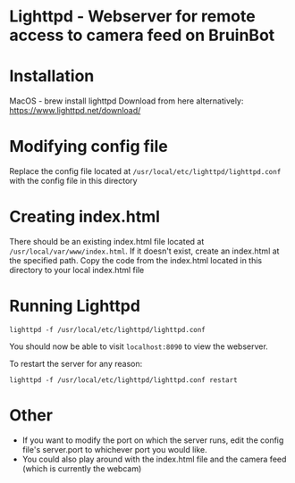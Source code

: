 # Lighttpd - Webserver for remote access to camera feed on BruinBot

# Installation

MacOS - brew install lighttpd 
Download from here alternatively: https://www.lighttpd.net/download/

# Modifying config file

Replace the config file located at `/usr/local/etc/lighttpd/lighttpd.conf` with the config file in this directory

# Creating index.html

There should be an existing index.html file located at `/usr/local/var/www/index.html`. If it doesn't exist, create an index.html at the specified path. Copy the code from the index.html located in this directory to your local index.html file

# Running Lighttpd

```
lighttpd -f /usr/local/etc/lighttpd/lighttpd.conf
```

You should now be able to visit `localhost:8090` to view the webserver.

To restart the server for any reason:
```
lighttpd -f /usr/local/etc/lighttpd/lighttpd.conf restart
```

# Other

- If you want to modify the port on which the server runs, edit the config file's server.port to whichever port you would like.
- You could also play around with the index.html file and the camera feed (which is currently the webcam)
